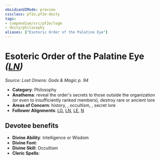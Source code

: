 ```yaml
---
obsidianUIMode: preview
cssclass: pf2e,pf2e-deity
tags:
- compendium/src/pf2e/logm
- deity/philosophy
aliases: ["Esoteric Order of the Palatine Eye"]
---
```

# Esoteric Order of the Palatine Eye *([LN](/rules/traits/lawful-neutral-b1.md))*  
*Source: Lost Omens: Gods & Magic p. 94*  

- **Category**: Philosophy
- **Anathema**: reveal the order's secrets to those outside the organization (or even to insufficiently ranked members), destroy rare or ancient lore
- **Areas of Concern**: history, , occultism, , secret lore
- **Follower Alignments**: [LG](/rules/traits/lawful-goo-b1.md), [LN](/rules/traits/lawful-neutral-b1.md), [LE](/rules/traits/lawful-evil-b1.md), [N](/rules/traits/neutral-b1.md)

## Devotee benefits

- **Divine Ability**: Intelligence or Wisdom
- **Divine Font**: 
- **Divine Skill**: Occultism
- **Cleric Spells**: